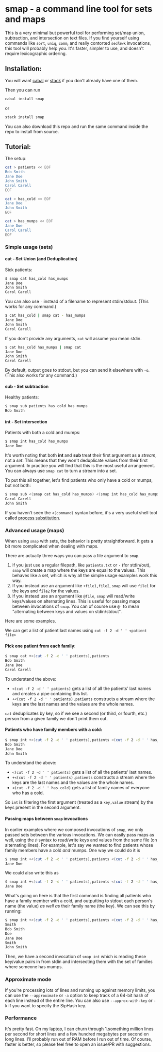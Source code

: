 # smap - a command line tool for sets and maps

This is a very minimal but powerful tool for performing set/map union, subtraction, and intersection on text files. If you find yourself using commands like `sort`, `uniq`, `comm`, and really contorted `sed`/`awk` invocations, this tool will probably help you. It's faster, simpler to use, and doesn't require lexicographic ordering.

## Installation:

You will want [cabal](https://www.haskell.org/cabal/) or [stack](https://www.haskellstack.org) if you don't already have one of them. 

Then you can run 

```bash
cabal install smap
```

or

```bash
stack install smap
```

You can also download this repo and run the same command inside the repo to install from source.


## Tutorial:

The setup:

```bash
cat > patients << EOF
Bob Smith
Jane Doe
John Smith
Carol Carell
EOF

cat > has_cold << EOF
Jane Doe
John Smith
EOF

cat > has_mumps << EOF
Jane Doe
Carol Carell
EOF
```

### Simple usage (sets)

#### cat - Set Union (and Deduplication)

Sick patients:

```bash
$ smap cat has_cold has_mumps
Jane Doe
John Smith
Carol Carell
```

You can also use `-` instead of a filename to represent stdin/stdout. (This works for any command.)

```bash
$ cat has_cold | smap cat - has_mumps
Jane Doe
John Smith
Carol Carell
```

If you don't provide any arguments, `cat` will assume you mean stdin.

```bash
$ cat has_cold has_mumps | smap cat
Jane Doe
John Smith
Carol Carell
```

By default, output goes to stdout, but you can send it elsewhere with `-o`. (This also works for any command.)

#### sub - Set subtraction

Healthy patients:

```bash
$ smap sub patients has_cold has_mumps
Bob Smith
```

#### int - Set intersection

Patients with both a cold and mumps:

```bash
$ smap int has_cold has_mumps
Jane Doe
```

It's worth noting that both **int** and **sub** treat their first argument as a *stream*, not a *set*. This means that they won't deduplicate values from their first argument. In practice you will find that this is the most useful arrangement. You can always use `smap cat` to turn a stream into a set.


To put this all together, let's find patients who only have a cold or mumps, but not both:

```bash
$ smap sub <(smap cat has_cold has_mumps) <(smap int has_cold has_mumps)
Carol Carell
John Smith
```


If you haven't seen the `<(command)` syntax before, it's a very useful shell tool called [process substitution](https://www.tldp.org/LDP/abs/html/process-sub.html).

### Advanced usage (maps)

When using `smap` with sets, the behavior is pretty straightforward. It gets a bit more complicated when
dealing with maps.

There are actually three ways you can pass a file argument to `smap`.

1. If you just use a regular filepath, like `patients.txt` or `-` (for stdin/out), `smap` will create a map where the keys are equal to the values. This behaves like a set, which is why all the simple usage examples work this way.
2. If you instead use an argument like `+file1,file2`, `smap` will use `file1` for the keys and `file2` for the values.
3. If you instead use an argument like `@file`, `smap` will read/write keys/values on alternating lines. 
This is useful for passing maps between invocations of `smap`. You can of course use `@-` to mean "alternating between keys and values on stdin/stdout".


Here are some examples.

We can get a list of patient last names using `cut -f 2 -d ' ' <patient file>`

#### Pick one patient from each family:

```bash
$ smap cat +<(cut -f 2 -d ' ' patients),patients
Bob Smith
Jane Doe
Carol Carell
```

To understand the above:

* `<(cut -f 2 -d ' ' patients)` gets a list of all the patients' last names and creates a pipe containing this list. 
* `+<(cut -f 2 -d ' ' patients),patients` constructs a stream where the keys are the last names and the values are the whole names.

`cat` deduplicates by key, so if we see a second (or third, or fourth, etc.) person from a given family we don't print them out.


#### Patients who have family members with a cold:

```bash
$ smap int +<(cut -f 2 -d ' ' patients),patients <(cut -f 2 -d ' ' has_cold)
Bob Smith
Jane Doe
John Smith
```

To understand the above:

* `<(cut -f 2 -d ' ' patients)` gets a list of all the patients' last names.
* `+<(cut -f 2 -d ' ' patients),patients` constructs a stream where the keys are the last names and the values are the whole names.
* `<(cut -f 2 -d ' ' has_cold)` gets a list of family names of everyone who has a cold.

So `int` is filtering the first argument (treated as a `key,value` stream) by the keys present in the second argument.

#### Passing maps between `smap` invocations

In earlier examples where we composed invocations of `smap`, we only passed sets between the various invocations. We can easily pass maps as well, using the `@` syntax to read/write keys and values from the same file (on alternating lines). For example, let's say we wanted to find patients whose family members have a cold *and* mumps. One way we could do it is

```bash
$ smap int +<(cut -f 2 -d ' ' patients),patients <(cut -f 2 -d ' ' has_cold) <(cut -f 2 -d ' ' has_mumps)
Jane Doe
```

We could also write this as

```bash
$ smap int +<(cut -f 2 -d ' ' patients),patients <(cut -f 2 -d ' ' has_cold) -o @- | smap int @- <(cut -f 2 -d ' ' has_mumps)
Jane Doe
```

What's going on here is that the first command is finding all patients who have a family member with a cold, and outputting to stdout each person's name (the value) *as well as* their family name (the key). We can see this by running:

```bash
$ smap int +<(cut -f 2 -d ' ' patients),patients <(cut -f 2 -d ' ' has_cold) -o @-
Smith
Bob Smith
Doe
Jane Doe
Smith
John Smith
```

Then, we have a second invocation of `smap int` which is reading these key/value pairs in from stdin and intersecting them with the set of families where someone has mumps.

### Approximate mode

If you're processing lots of lines and running up against memory limits, 
you can use the `--approximate` or `-a` option to keep track of a 64-bit hash 
of each line instead of the entire line. You can also use 
`--approx-with-key` or `-k` if you want to specify the SipHash key.

### Performance

It's pretty fast. On my laptop, I can churn through 1.something million lines per second for short lines and a few hundred megabytes per second on long lines. I'll probably run out of RAM before I run out of time. Of course, faster is better, so please feel free to open an issue/PR with suggestions.
